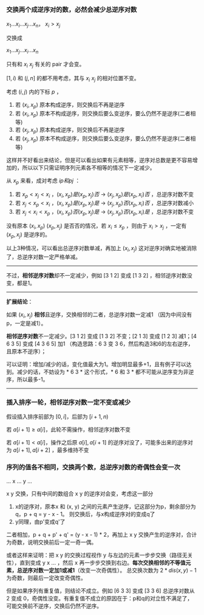 ### 交换两个成逆序对的数，必然会减少总逆序对数
$x_1 ... x_i ... x_j ... x_n，\ x_i > x_j$

交换成

$x_1 ... x_j ... x_i ... x_n$

只有和 $x_i \ x_j$ 有关的 pair 才会变。

$[1, i)$ 和 $(j, n]$ 的都不用考虑，其与 $x_i \ x_j$ 的相对位置不变。

考虑 $(i, j)$ 内的下标 $p$ ，

1. 若 $(x_i, x_p)$ 原本构成逆序，则交换后不再是逆序
2. 若 $(x_i, x_p)$ 原本不构成逆序，则交换后要么变逆序，要么仍然不是逆序(二者相等)
3. 若 $(x_j, x_p)$ 原本构成逆序，则交换后不再是逆序
4. 若 $(x_j, x_p)$ 原本不构成逆序，则交换后要么变逆序，要么仍然不是逆序(二者相等)

这样并不好看出来结论，但是可以看出如果有元素相等，逆序对总数是更不容易增加的，所以以下只需证明序列元素各不相等的情况下一定减少。

从 $x_p$ 来看，成对考虑 $ip 和 pj$ ：

1. 若 $x_p < x_j < x_i$ ，$(x_i, x_p)是 (x_p, x_j)否$ -> $(x_j, x_p)是 (x_p, x_i)否$ ，总逆序对数不变
2. 若 $x_j < x_p < x_i$ ，$(x_i, x_p)是 (x_p, x_j)是$ -> $(x_j, x_p)否 (x_p, x_i)否$ ，总逆序对数减小
3. 若 $x_j < x_i < x_p$ ，$(x_i, x_p)否 (x_p, x_j)是$ -> $(x_j, x_p)否 (x_p, x_i)是$ ，总逆序对数不变

没有原本 $(x_i, x_p) \ (x_p, x_j)$ 是否否的情况，若 $x_i \le x_p$ ，则由于 $x_i > x_j$ ，一定有 $(x_p, x_j)$ 是逆序的。

以上3种情况，可以看出总逆序对数单减，再加上 $(x_i, x_j)$ 这对逆序对确实地被消除了，总逆序对数一定严格单减。

---

不过，**相邻逆序对数**却不一定减少，例如 [3 1 2] 变成 [1 3 2] ，相邻逆序对数没变，都是1。

---

**扩展结论**：

如果 $(x_i, x_j)$ **相邻**且逆序，交换相邻的二者，总逆序对数一定减1 （因为中间没有p，一定是减1）。

**相邻逆序对数**不一定减少。[3 1 2] 变成 [1 3 2] 不变；[2 1 3] 变成 [1 2 3] 减1；[4 6 3 5] 变成 [4 3 6 5] 加1 （构造思路：6 3 变 3 6，然后构造3和6的左右逆序，且原本不逆序）；

可以证明：增加/减少的话，变化值最大为1。增加明显最多+1，且有例子可以达到。减少的话，不妨设为 * 6 3 * 这个形式，* 6 和 3 * 都不可能从逆序变为非逆序，所以最多-1。

---

### 插入排序一轮，相邻逆序对数一定不变或减少

假设插入排序前部为 $[0, i]$，后部为 $[i+1, n)$

若 $a[i + 1] \ge a[i]$，此轮不需操作，相邻逆序对数不变

若 $a[i + 1] < a[i]$，操作之后原 $a[i], a[i + 1]$ 的逆序对没了，可能多出来的逆序对为 $a[i+1], a[i+2]$ ，最多维持不变

### 序列的值各不相同，交换两个数，总逆序对数的奇偶性会变一次

... x ... y ...

x y 交换，只有中间的数组合 x y 的逆序对会变，考虑这一部分

1. x的逆序对，原本x 和 (x, y) 之间的元素产生逆序，记这部分为p，剩余部分为q，p + q = y - x - 1。 则交换后，与x构成逆序对的变成q了
2. y同理，由p'变成q'了

二者相加，p + q + p' + q' = (y - x - 1) * 2，再加上 x y 交换产生的逆序对，合计为奇数，说明交换前后一定一奇一偶。

或者这样来证明：把 x y 的交换过程视作 y 与左边的元素一步步交换（路径无关性），直到变成 y x ... ，然后 x 再一步步交换到右边。**每次交换相邻的不等值元素，总逆序对数一定加1或减1**（改变一次奇偶性）。 总交换次数为 $2 * dis(x, y) - 1$ 为奇数，则最后一定改变奇偶性。

但是如果序列有重复值，则结论不成立。例如 [6 3 3] 变成 [3 3 6] 总逆序对数从 2 变成 0，奇偶性没变。有重复值不成立的原因在于：p和q的对立性不满足了，可能交换前不逆序，交换后仍然不逆序。